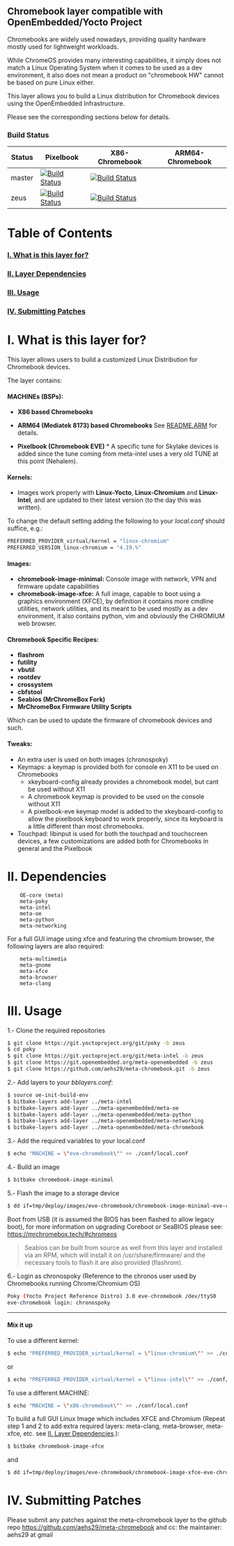 ## Chromebook layer compatible with OpenEmbedded/Yocto Project


Chromebooks are widely used nowadays, providing quality hardware mostly
used for lightweight workloads.

While ChromeOS provides many interesting capabilities, it simply does not
match a Linux Operating System when it comes to be used as a dev environment,
it also does not mean a product on "chromebook HW" cannot be based on pure
Linux either.

This layer allows you to build a Linux distribution for Chromebook devices
using the OpenEmbedded Infrastructure.


Please see the corresponding sections below for details.


### Build Status

|Status   	| Pixelbook  	|X86-Chromebook   	|ARM64-Chromebook   	|
|---	|---	|---	|---	|
|master  	|[![Build Status](https://dev.azure.com/aehs29/meta-chromebook/_apis/build/status/meta-chromebook-eve?branchName=master)](https://dev.azure.com/aehs29/meta-chromebook/_build/latest?definitionId=13&branchName=master)   	|[![Build Status](https://dev.azure.com/aehs29/meta-chromebook/_apis/build/status/meta-chromebook-x86?branchName=master)](https://dev.azure.com/aehs29/meta-chromebook/_build/latest?definitionId=12&branchName=master)   	|   	|
|zeus   	|[![Build Status](https://dev.azure.com/aehs29/meta-chromebook/_apis/build/status/meta-chromebook-eve?branchName=zeus)](https://dev.azure.com/aehs29/meta-chromebook/_build/latest?definitionId=13&branchName=zeus)   	| [![Build Status](https://dev.azure.com/aehs29/meta-chromebook/_apis/build/status/meta-chromebook-eve?branchName=zeus)](https://dev.azure.com/aehs29/meta-chromebook/_build/latest?definitionId=13&branchName=zeus)  	|   	|


Table of Contents
=============================================

### [I. What is this layer for?](https://github.com/aehs29/meta-chromebook/tree/master#i-what-is-this-layer-for)
### [II. Layer Dependencies](https://github.com/aehs29/meta-chromebook/tree/master#ii-dependencies)
### [III. Usage](https://github.com/aehs29/meta-chromebook/tree/master#iii-usage)
### [IV. Submitting Patches](https://github.com/aehs29/meta-chromebook/tree/master#iv-submitting-patches)



I. What is this layer for?
=============================================

This layer allows users to build a customized Linux Distribution
for Chromebook devices.

The layer contains:

#### MACHINEs (BSPs):
- **X86 based Chromebooks**
- **ARM64 (Mediatek 8173) based Chromebooks** See [README.ARM](https://github.com/aehs29/meta-chromebook/blob/master/README.ARM.md) for details.

- **Pixelbook (Chromebook EVE)** * A specific tune for Skylake devices is added since the tune coming
   from meta-intel uses a very old TUNE at this point (Nehalem).

#### Kernels:
 - Images work properly with **Linux-Yocto**, **Linux-Chromium** and **Linux-Intel**, and are updated
 to their latest version (to the day this was written).
 
To change the default setting adding the following to your *local.conf* should suffice, e.g.:
```bash
PREFERRED_PROVIDER_virtual/kernel = "linux-chromium"
PREFERRED_VERSION_linux-chromium = "4.19.%"
```

#### Images:
* **chromebook-image-minimal:** Console image with network, VPN and firmware update capabilities
* **chromebook-image-xfce:** A full image, capable to boot using a graphics environment (XFCE),
   by definition it contains more cmdline utilities, network utilities, and its meant to be
   used mostly as a dev environment, it also contains python, vim and obviously the CHROMIUM web browser.

#### Chromebook Specific Recipes:
- **flashrom**
- **futility**
- **vbutil**
- **rootdev**
- **crossystem**
- **cbfstool**
- **Seabios (MrChromeBox Fork)**
- **MrChromeBox Firmware Utility Scripts**

Which can be used to update the firmware of chromebook devices and such.


#### Tweaks:
 - An extra user is used on both images (chronospoky)
 - Keymaps: a keymap is provided both for console en X11 to be used on Chromebooks
   * xkeyboard-config already provides a chromebook model, but cant be used without X11
   * A chromebook keymap is provided to be used on the console without X11
   * A pixelbook-eve keymap model is added to the xkeyboard-config to allow the pixelbook
     keyboard to work properly, since its keyboard is a little different than most chromebooks.
 - Touchpad: libinput is used for both the touchpad and touchscreen devices, a few
   customizations are added both for Chromebooks in general and the Pixelbook


II. Dependencies
=============================================

        OE-core (meta)
        meta-poky
        meta-intel
        meta-oe
        meta-python
        meta-networking


For a full GUI image using xfce and featuring the chromium browser, the following layers
are also required:

        meta-multimedia
        meta-gnome
        meta-xfce
        meta-browser
        meta-clang


III. Usage
=============================================
1.- Clone the required repositories
```bash
$ git clone https://git.yoctoproject.org/git/poky -b zeus
$ cd poky
$ git clone https://git.yoctoproject.org/git/meta-intel -b zeus
$ git clone https://git.openembedded.org/meta-openembedded -b zeus
$ git clone https://github.com/aehs29/meta-chromebook.git -b zeus
```
2.- Add layers to your *bblayers.conf*:
```bash
$ source oe-init-build-env
$ bitbake-layers add-layer ../meta-intel
$ bitbake-layers add-layer ../meta-openembedded/meta-oe
$ bitbake-layers add-layer ../meta-openembedded/meta-python
$ bitbake-layers add-layer ../meta-openembedded/meta-networking
$ bitbake-layers add-layer ../meta-openembedded/meta-chromebook
```
3.- Add the required variables to your local.conf
```bash
$ echo "MACHINE = \"eve-chromebook\"" >> ./conf/local.conf
```
4.- Build an image
```bash
$ bitbake chromebook-image-minimal
```
5.- Flash the image to a storage device
```bash
$ dd if=tmp/deploy/images/eve-chromebook/chromebook-image-minimal-eve-chromebook.wic of=/dev/<your-dev>
```
 
Boot from USB (it is assumed the BIOS has been flashed to allow legacy boot), for more information
on upgrading Coreboot or SeaBIOS please see: https://mrchromebox.tech/#chromeos

>Seabios can be built from source as well from this layer and installed via an RPM, which will install
it on /usr/share/firmware/ and the necessary tools to flash it are also provided (flashrom).

6.- Login as chronospoky (Reference to the chronos user used by Chromebooks running Chrome/Chromium OS)
```bash
Poky (Yocto Project Reference Distro) 3.0 eve-chromebook /dev/ttyS0
eve-chromebook login: chronospoky
```

***
#### Mix it up
To use a different kernel:
```bash
$ echo "PREFERRED_PROVIDER_virtual/kernel = \"linux-chromium\"" >> ./conf/local.conf
```
or
```bash
$ echo "PREFERRED_PROVIDER_virtual/kernel = \"linux-intel\"" >> ./conf/local.conf
```
To use a different MACHINE:
```bash
$ echo "MACHINE = \"x86-chromebook\"" >> ./conf/local.conf
```
To build a full GUI Linux Image which includes XFCE and Chromium (Repeat step 1 and 2 to add extra required layers: meta-clang, meta-browser, meta-xfce, etc. see [II. Layer Dependencies](https://github.com/aehs29/meta-chromebook/tree/master#ii-dependencies).):
```bash
$ bitbake chromebook-image-xfce
```
and
```bash
$ dd if=tmp/deploy/images/eve-chromebook/chromebook-image-xfce-eve-chromebook.wic of=/dev/<your-dev>
```

IV. Submitting Patches
=============================================

Please submit any patches against the meta-chromebook layer to the github repo https://github.com/aehs29/meta-chromebook
and cc: the maintainer: aehs29 at gmail
